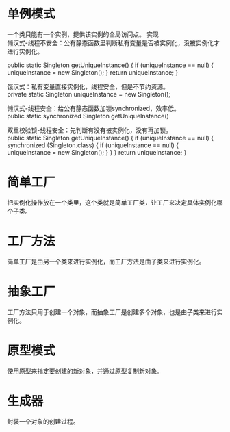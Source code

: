 # 单例模式
一个类只能有一个实例，提供该实例的全局访问点。 
实现  
懒汉式-线程不安全：公有静态函数里判断私有变量是否被实例化，没被实例化才进行实例化。 

public static Singleton getUniqueInstance() {
        if (uniqueInstance == null) {
            uniqueInstance = new Singleton();
        }
        return uniqueInstance;
    }  
    
饿汉式：私有变量直接实例化，线程安全，但是不节约资源。  
private static Singleton uniqueInstance = new Singleton();  

懒汉式-线程安全：给公有静态函数加锁synchronized，效率低。  
public static synchronized Singleton getUniqueInstance()  

双重校验锁-线程安全：先判断有没有被实例化，没有再加锁。  
public static Singleton getUniqueInstance() {
        if (uniqueInstance == null) {
            synchronized (Singleton.class) {
                if (uniqueInstance == null) {
                    uniqueInstance = new Singleton();
                }
            }
        }
        return uniqueInstance;
    }  
    
    
# 简单工厂
把实例化操作放在一个类里，这个类就是简单工厂类，让工厂来决定具体实例化哪个子类。  

# 工厂方法
简单工厂是由另一个类来进行实例化，而工厂方法是由子类来进行实例化。  

# 抽象工厂
工厂方法只用于创建一个对象，而抽象工厂是创建多个对象，也是由子类来进行实例化。  

# 原型模式
使用原型来指定要创建的新对象，并通过原型复制新对象。  

# 生成器
封装一个对象的创建过程。  
